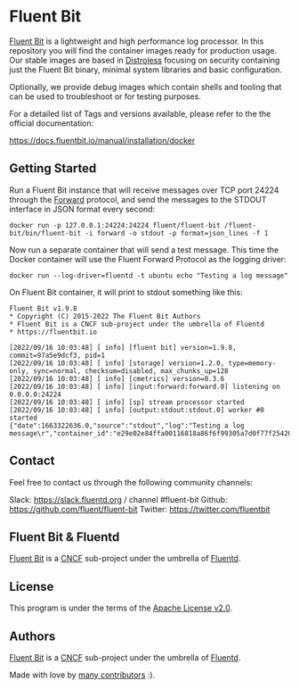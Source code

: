 # Fluent Bit

[Fluent Bit](https://fluentbit.io/) is a lightweight and high performance log processor.
In this repository you will find the container images ready for production usage.
Our stable images are based in [Distroless](https://github.com/GoogleContainerTools/distroless) focusing on security containing just the Fluent Bit binary, minimal system libraries and basic configuration.

Optionally, we provide debug images which contain shells and tooling that can be used to troubleshoot or for testing purposes.

For a detailed list of Tags and versions available, please refer to the the official documentation:

<https://docs.fluentbit.io/manual/installation/docker>

## Getting Started

Run a Fluent Bit instance that will receive messages over TCP port 24224 through the [Forward](https://docs.fluentbit.io/manual/pipeline/outputs/forward) protocol, and send the messages to the STDOUT interface in JSON format every second:

```shell
docker run -p 127.0.0.1:24224:24224 fluent/fluent-bit /fluent-bit/bin/fluent-bit -i forward -o stdout -p format=json_lines -f 1
```

Now run a separate container that will send a test message.
This time the Docker container will use the Fluent Forward Protocol as the logging driver:

```shell
docker run --log-driver=fluentd -t ubuntu echo "Testing a log message"
```

On Fluent Bit container, it will print to stdout something like this:

```shell
Fluent Bit v1.9.8
* Copyright (C) 2015-2022 The Fluent Bit Authors
* Fluent Bit is a CNCF sub-project under the umbrella of Fluentd
* https://fluentbit.io

[2022/09/16 10:03:48] [ info] [fluent bit] version=1.9.8, commit=97a5e9dcf3, pid=1
[2022/09/16 10:03:48] [ info] [storage] version=1.2.0, type=memory-only, sync=normal, checksum=disabled, max_chunks_up=128
[2022/09/16 10:03:48] [ info] [cmetrics] version=0.3.6
[2022/09/16 10:03:48] [ info] [input:forward:forward.0] listening on 0.0.0.0:24224
[2022/09/16 10:03:48] [ info] [sp] stream processor started
[2022/09/16 10:03:48] [ info] [output:stdout:stdout.0] worker #0 started
{"date":1663322636.0,"source":"stdout","log":"Testing a log message\r","container_id":"e29e02e84ffa00116818a86f6f99305a7d0f77f25420eceeb9206b725f137af4","container_name":"/intelligent_austin"}
```

## Contact

Feel free to contact us through the following community channels:

Slack: <https://slack.fluentd.org> / channel #fluent-bit
Github: <https://github.com/fluent/fluent-bit>
Twitter: <https://twitter.com/fluentbit>

## Fluent Bit & Fluentd

[Fluent Bit](https://fluentbit.io/) is a [CNCF](https://cncf.io/) sub-project under the umbrella of [Fluentd](https://www.fluentd.org/).

## License

This program is under the terms of the [Apache License v2.0](http://www.apache.org/licenses/LICENSE-2.0).

## Authors

[Fluent Bit](https://fluentbit.io/) is a [CNCF](https://cncf.io/) sub-project under the umbrella of [Fluentd](https://www.fluentd.org/).

Made with love by [many contributors](https://github.com/fluent/fluent-bit/graphs/contributors) :).

